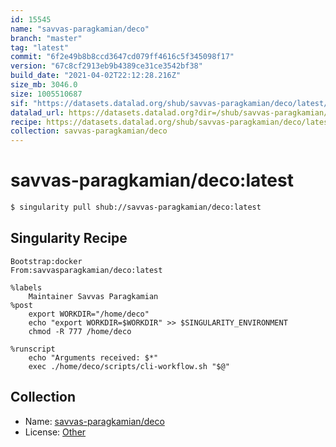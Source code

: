 ```yaml
---
id: 15545
name: "savvas-paragkamian/deco"
branch: "master"
tag: "latest"
commit: "6f2e49b8b8ccd3647cd079ff4616c5f345098f17"
version: "67c8cf2913eb9b4389ce31ce3542bf38"
build_date: "2021-04-02T22:12:28.216Z"
size_mb: 3046.0
size: 1005510687
sif: "https://datasets.datalad.org/shub/savvas-paragkamian/deco/latest/2021-04-02-6f2e49b8-67c8cf29/67c8cf2913eb9b4389ce31ce3542bf38.sif"
datalad_url: https://datasets.datalad.org?dir=/shub/savvas-paragkamian/deco/latest/2021-04-02-6f2e49b8-67c8cf29/
recipe: https://datasets.datalad.org/shub/savvas-paragkamian/deco/latest/2021-04-02-6f2e49b8-67c8cf29/Singularity
collection: savvas-paragkamian/deco
---
```


# savvas-paragkamian/deco:latest

```bash
$ singularity pull shub://savvas-paragkamian/deco:latest
```

## Singularity Recipe

```singularity
Bootstrap:docker
From:savvasparagkamian/deco:latest

%labels
    Maintainer Savvas Paragkamian
%post
    export WORKDIR="/home/deco"
    echo "export WORKDIR=$WORKDIR" >> $SINGULARITY_ENVIRONMENT
    chmod -R 777 /home/deco

%runscript
    echo "Arguments received: $*"
    exec ./home/deco/scripts/cli-workflow.sh "$@"
```

## Collection

 - Name: [savvas-paragkamian/deco](https://github.com/savvas-paragkamian/deco)
 - License: [Other](None)

